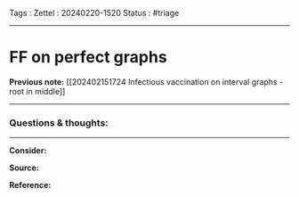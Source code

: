 Tags :
Zettel :  20240220-1520
Status : #triage 

-----

# FF on perfect graphs

**Previous note:** [[202402151724 Infectious vaccination on interval graphs - root in middle]]

-----

### Questions & thoughts:



-----
 
**Consider:**


**Source:** 


**Reference:** 
